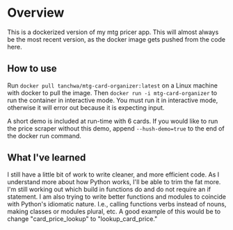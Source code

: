 # Overview 
This is a dockerized version of my mtg pricer app. This will almost always be the most recent version, as the docker image gets pushed from the code here.

## How to use
Run `docker pull tanchwa/mtg-card-organizer:latest` on a Linux machine with docker to pull the image. Then `docker run -i mtg-card-organizer` to run the container in interactive mode.
You must run it in interactive mode, otherwise it will error out because it is expecting input.

A short demo is included at run-time with 6 cards. If you would like to run the price scraper without this demo, append `--hush-demo=true` to the end of the docker run command. 

## What I've learned
I still have a little bit of work to write cleaner, and more efficient code. As I understand more about how Python works, I'll be able to trim the fat more. I'm still working out which build in functions do and do not require an if statement. I am also trying to write better functions and modules to coincide with Python's idiomatic nature. I.e., calling functions verbs instead of nouns, making classes or modules plural, etc. A good example of this would be to change "card_price_lookup" to "lookup_card_price." 
